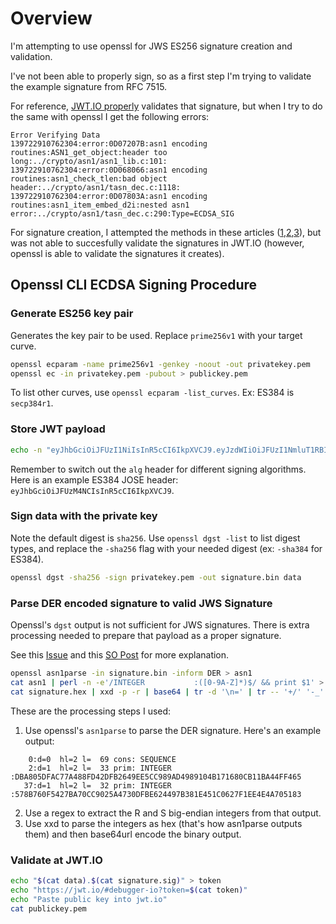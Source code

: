 # Overview
I'm attempting to use openssl for JWS ES256 signature creation and validation.

I've not been able to properly sign, so as a first step I'm trying to validate the example signature from RFC 7515.

For reference, [JWT.IO properly](https://jwt.io/#debugger-io?token=eyJhbGciOiJFUzI1NiJ9.eyJpc3MiOiJqb2UiLA0KICJleHAiOjEzMDA4MTkzODAsDQogImh0dHA6Ly9leGFtcGxlLmNvbS9pc19yb290Ijp0cnVlfQ.DtEhU3ljbEg8L38VWAfUAqOyKAM6-Xx-F4GawxaepmXFCgfTjDxw5djxLa8ISlSApmWQxfKTUJqPP3-Kg6NU1Q&publicKey=-----BEGIN%20PUBLIC%20KEY-----%0AMFkwEwYHKoZIzj0CAQYIKoZIzj0DAQcDQgAEf83OJ3D2xF1Bg8vub9tLe1gHMzV7%0A6e8Tus9uPHvRVEXH8UTNG72bfocs3%2B257rn0s2ldbqkLJK2KRiMohYjlrQ%3D%3D%0A-----END%20PUBLIC%20KEY-----) validates that signature, but when I try to do the same with openssl I get the following errors:
```
Error Verifying Data
139722910762304:error:0D07207B:asn1 encoding routines:ASN1_get_object:header too long:../crypto/asn1/asn1_lib.c:101:
139722910762304:error:0D068066:asn1 encoding routines:asn1_check_tlen:bad object header:../crypto/asn1/tasn_dec.c:1118:
139722910762304:error:0D07803A:asn1 encoding routines:asn1_item_embed_d2i:nested asn1 error:../crypto/asn1/tasn_dec.c:290:Type=ECDSA_SIG
```

For signature creation, I attempted the methods in these articles ([1](https://learn.akamai.com/en-us/webhelp/iot/jwt-access-control/GUID-054028C7-1BF8-41A5-BD2E-A3E00F6CA550.html),[2](https://jumpnowtek.com/security/Code-signing-with-openssl.html),[3](https://gist.github.com/timmc/d2814d7da19521dda1883dd3cc046217)), but was not able to succesfully validate the signatures in JWT.IO (however, openssl is able to validate the signatures it creates).

## Openssl CLI ECDSA Signing Procedure
### Generate ES256 key pair
Generates the key pair to be used. Replace `prime256v1` with your target curve.

```sh
openssl ecparam -name prime256v1 -genkey -noout -out privatekey.pem
openssl ec -in privatekey.pem -pubout > publickey.pem
```
To list other curves, use `openssl ecparam -list_curves`. Ex: ES384 is `secp384r1`.
### Store JWT payload
```sh
echo -n "eyJhbGciOiJFUzI1NiIsInR5cCI6IkpXVCJ9.eyJzdWIiOiJFUzI1NmluT1RBIiwibmFtZSI6IkpvaG4gRG9lIn0" > data
```
Remember to switch out the `alg` header for different signing algorithms. Here is an example ES384 JOSE header: `eyJhbGciOiJFUzM4NCIsInR5cCI6IkpXVCJ9`.
### Sign data with the private key
Note the default digest is `sha256`. Use `openssl dgst -list` to list digest types, and replace the `-sha256` flag with your needed digest (ex: `-sha384` for ES384).
```sh
openssl dgst -sha256 -sign privatekey.pem -out signature.bin data
```
### Parse DER encoded signature to valid JWS Signature
Openssl's `dgst` output is not sufficient for JWS signatures. There is extra processing needed to prepare that payload as a proper signature.

See this [Issue](https://github.com/jwtk/jjwt/issues/125#issuecomment-221643124) and this [SO Post](https://stackoverflow.com/questions/59904522/asn1-encoding-routines-errors-when-verifying-ecdsa-signature-type-with-openssl) for more explanation.
```sh
openssl asn1parse -in signature.bin -inform DER > asn1
cat asn1 | perl -n -e'/INTEGER           :([0-9A-Z]*)$/ && print $1' > signature.hex
cat signature.hex | xxd -p -r | base64 | tr -d '\n=' | tr -- '+/' '-_' > signature.sig
```
These are the processing steps I used:
1. Use openssl's `asn1parse` to parse the DER signature. Here's an example output:
```
    0:d=0  hl=2 l=  69 cons: SEQUENCE
    2:d=1  hl=2 l=  33 prim: INTEGER           :DBA805DFAC77A488FD42DFB2649EE5CC989AD4989104B171680CB11BA44FF465
   37:d=1  hl=2 l=  32 prim: INTEGER           :578B760F5427BA70CC9025A4730DFBE624497B381E451C0627F1EE4E4A705183
```
2. Use a regex to extract the R and S big-endian integers from that output.
3. Use xxd to parse the integers as hex (that's how asn1parse outputs them) and then base64url encode the binary output.

### Validate at JWT.IO
```sh
echo "$(cat data).$(cat signature.sig)" > token
echo "https://jwt.io/#debugger-io?token=$(cat token)"
echo "Paste public key into jwt.io"
cat publickey.pem
```

